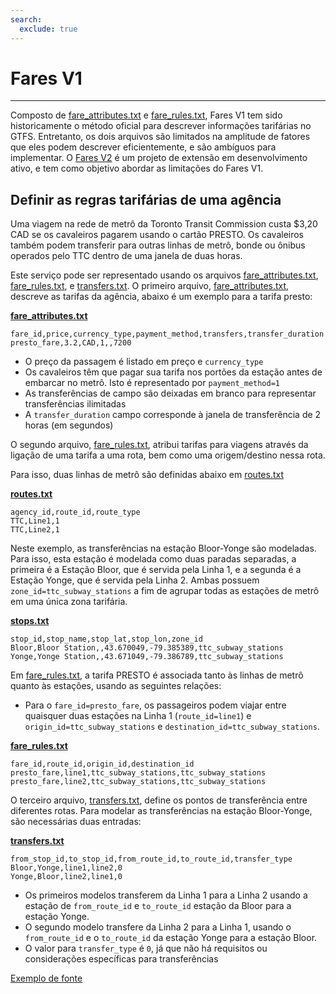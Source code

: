 ```yaml
---
search:
  exclude: true
---
```


# Fares V1

<hr/>

Composto de [fare_attributes.txt](../../reference/#fare_attributestxt) e [fare_rules.txt](../../reference/#fare_rulestxt), Fares V1 tem sido historicamente o método oficial para descrever informações tarifárias no GTFS. Entretanto, os dois arquivos são limitados na amplitude de fatores que eles podem descrever eficientemente, e são ambíguos para implementar. O [Fares V2](../../examples/fares-v2/) é um projeto de extensão em desenvolvimento ativo, e tem como objetivo abordar as limitações do Fares V1.

## Definir as regras tarifárias de uma agência

Uma viagem na rede de metrô da Toronto Transit Commission custa $3,20 CAD se os cavaleiros pagarem usando o cartão PRESTO. Os cavaleiros também podem transferir para outras linhas de metrô, bonde ou ônibus operados pelo TTC dentro de uma janela de duas horas.

Este serviço pode ser representado usando os arquivos [fare_attributes.txt](../../reference/#fare_attributestxt), [fare_rules.txt](../../reference/#fare_rulestxt), e [transfers.txt](../../reference/#transferstxt). O primeiro arquivo, [fare_attributes.txt](../../reference/#fare_attributestxt), descreve as tarifas da agência, abaixo é um exemplo para a tarifa presto:

[**fare_attributes.txt**](../../reference/#fare_attributestxt)

    fare_id,price,currency_type,payment_method,transfers,transfer_duration
    presto_fare,3.2,CAD,1,,7200

- O preço da passagem é listado em preço e `currency_type`
- Os cavaleiros têm que pagar sua tarifa nos portões da estação antes de embarcar no metrô. Isto é representado por `payment_method=1`
- As transferências de campo são deixadas em branco para representar transferências ilimitadas
- A `transfer_duration` campo corresponde à janela de transferência de 2 horas (em segundos)

O segundo arquivo, [fare_rules.txt](../../reference/#fare_rulestxt), atribui tarifas para viagens através da ligação de uma tarifa a uma rota, bem como uma origem/destino nessa rota.

Para isso, duas linhas de metrô são definidas abaixo em [routes.txt](../../reference/#routestxt)

[**routes.txt**](../../reference/#routestxt)

    agency_id,route_id,route_type
    TTC,Line1,1
    TTC,Line2,1

Neste exemplo, as transferências na estação Bloor-Yonge são modeladas. Para isso, esta estação é modelada como duas paradas separadas, a primeira é a Estação Bloor, que é servida pela Linha 1, e a segunda é a Estação Yonge, que é servida pela Linha 2. Ambas possuem `zone_id=ttc_subway_stations` a fim de agrupar todas as estações de metrô em uma única zona tarifária.

[**stops.txt**](../../reference/#stopstxt)

    stop_id,stop_name,stop_lat,stop_lon,zone_id
    Bloor,Bloor Station,,43.670049,-79.385389,ttc_subway_stations
    Yonge,Yonge Station,,43.671049,-79.386789,ttc_subway_stations

Em [fare_rules.txt](../../reference/#fare_rulestxt), a tarifa PRESTO é associada tanto às linhas de metrô quanto às estações, usando as seguintes relações:

- Para o `fare_id=presto_fare`, os passageiros podem viajar entre quaisquer duas estações na Linha 1 (`route_id=line1`) e `origin_id=ttc_subway_stations` e `destination_id=ttc_subway_stations`.

[**fare_rules.txt**](../../reference/#fare_rulestxt)

    fare_id,route_id,origin_id,destination_id
    presto_fare,line1,ttc_subway_stations,ttc_subway_stations
    presto_fare,line2,ttc_subway_stations,ttc_subway_stations

O terceiro arquivo, [transfers.txt](../../reference/#transferstxt), define os pontos de transferência entre diferentes rotas. Para modelar as transferências na estação Bloor-Yonge, são necessárias duas entradas:

[**transfers.txt**](../../reference/#transferstxt)

    from_stop_id,to_stop_id,from_route_id,to_route_id,transfer_type
    Bloor,Yonge,line1,line2,0
    Yonge,Bloor,line2,line1,0

- Os primeiros modelos transferem da Linha 1 para a Linha 2 usando a estação de `from_route_id` e `to_route_id` estação da Bloor para a estação Yonge.
- O segundo modelo transfere da Linha 2 para a Linha 1, usando o `from_route_id` e o `to_route_id` da estação Yonge para a estação Bloor.
- O valor para `transfer_type` é `0`, já que não há requisitos ou considerações específicas para transferências

[Exemplo de fonte](https://www.ttc.ca/Fares-and-passes)
